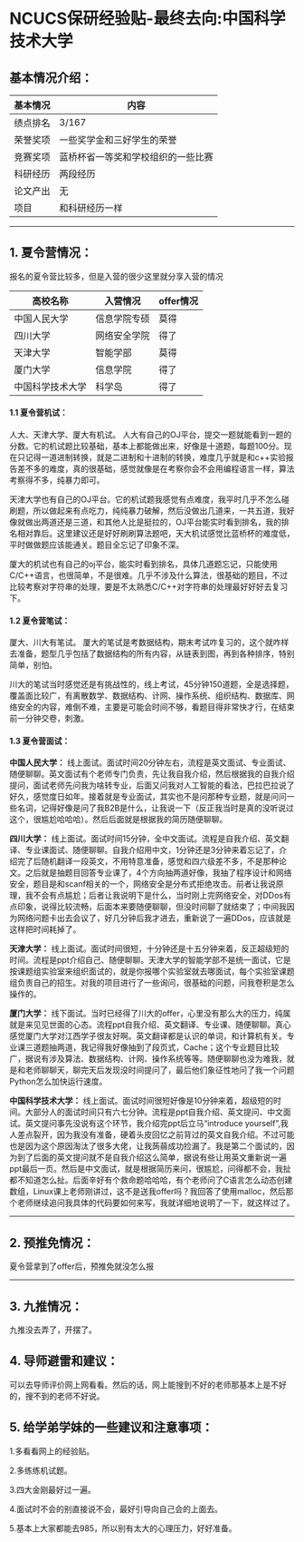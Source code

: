 #  NCUCS保研经验贴-最终去向:中国科学技术大学

## 基本情况介绍：

| 基本情况 | 内容            |
|----------|-----------------|
| 绩点排名 | 3/167 |
| 荣誉奖项 | 一些奖学金和三好学生的荣誉 |
| 竞赛奖项 | 蓝桥杯省一等奖和学校组织的一些比赛 |
| 科研经历 | 两段经历 |
| 论文产出 | 无 |
| 项目     | 和科研经历一样 |


---

## 1. 夏令营情况：
报名的夏令营比较多，但是入营的很少这里就分享入营的情况

| 高校名称     | 入营情况 |offer情况 |
|--------------|----------|----------|
| 中国人民大学 | 信息学院专硕 |莫得|
| 四川大学 |  网络安全学院        |得了|
| 天津大学 | 智能学部         |莫得|
|  厦门大学    |    信息学院      |得了|
|   中国科学技术大学 | 科学岛 |得了|

#### 1.1 夏令营机试：
人大、天津大学、厦大有机试。
人大有自己的OJ平台，提交一题就能看到一题的分数。它的机试题比较基础，基本上都能做出来，好像是十道题，每题100分。现在只记得一道进制转换，就是二进制和十进制的转换，难度几乎就是和c++实验报告差不多的难度，真的很基础，感觉就像是在考察你会不会用编程语言一样，算法考察得不多，纯暴力即可。

天津大学也有自己的OJ平台。它的机试题我感觉有点难度，我平时几乎不怎么碰刷题，所以做起来有点吃力，纯纯暴力破解，然后没做出几道来，一共五道，我好像就做出两道还是三道，和其他人比是挺拉的，OJ平台能实时看到排名，我的排名相对靠后。这里建议还是好好刷刷算法题吧，天大机试感觉比蓝桥杯的难度低，平时做做题应该能通关。题目全忘记了印象不深。

厦大的机试也有自己的oj平台，能实时看到排名，具体几道题忘记，只能使用C/C++语言，也很简单，不是很难。几乎不涉及什么算法，很基础的题目，不过比较考察对字符串的处理，要是不太熟悉C/C++对字符串的处理最好好好去复习下。

#### 1.2 夏令营笔试：

厦大、川大有笔试。
厦大的笔试是考数据结构，期末考试咋复习的，这个就咋样去准备，题型几乎包括了数据结构的所有内容，从链表到图，再到各种排序，特别简单，别怕。

川大的笔试当时感觉还是有挑战性的，线上考试，45分钟150道题，全是选择题，覆盖面比较广，有离散数学、数据结构、计网、操作系统、组织结构、数据库、网络安全的内容，难倒不难，主要是可能会时间不够，看题目得非常快才行，在结束前一分钟交卷，刺激。

#### 1.3 夏令营面试：
 **中国人民大学：** 
    线上面试。面试时间20分钟左右，流程是英文面试、专业面试、随便聊聊。英文面试有个老师专门负责，先让我自我介绍，然后根据我的自我介绍提问，面试老师先问我为啥转专业，后面又问我对人工智能的看法，巴拉巴拉说了好久，感觉度日如年。接着就是专业面试，其实也不是问那种专业题，就是问问一些名词，记得好像是问了我B2B是什么，让我说一下（反正我当时是真的没听说过这个，很尴尬哈哈哈）。然后后面就是根据我的简历随便聊聊。


 **四川大学：** 
    线上面试。面试时间15分钟，全中文面试。流程是自我介绍、英文翻译、专业课面试、随便聊聊。自我介绍用中文，1分钟还是3分钟来着忘记了，介绍完了后随机翻译一段英文，不用特意准备，感觉和四六级差不多，不是那种论文。之后就是抽题目回答专业课了，4个方向抽两道好像，我抽了程序设计和网络安全，题目是和scanf相关的一个，网络安全是分布式拒绝攻击。前者让我说原理，我不会有点尴尬；后者让我说明下是什么，当时刚上完网络安全，对DDos有点印象，说得比较流畅，后面本来要随便聊聊，但没时间聊了就结束了；中间我因为网络问题卡出去会议了，好几分钟后我才进去，重新说了一遍DDos，应该就是这样把时间耗掉了。


 **天津大学：** 
    线上面试。面试时间很短，十分钟还是十五分钟来着，反正超级短的时间。流程是ppt介绍自己、随便聊聊。天津大学的智能学部不是统一面试，它是按课题组实验室来组织面试的，就是你报哪个实验室就去哪面试，每个实验室课题组负责自己的招生。对我的项目进行了一些询问，很基础的问题，问我卷积是怎么操作的。


 **厦门大学：**
    线下面试。当时已经得了川大的offer，心里没有那么大的压力，纯属就是来见见世面的心态。流程ppt自我介绍、英文翻译、专业课、随便聊聊。真心感觉厦门大学对江西学子很友好啊。英文翻译都是认识的单词，和计算机有关。专业课三道题抽两道，我记得我好像抽到了段页式，Cache；这个专业题目比较广，据说有涉及算法、数据结构、计网、操作系统等等。随便聊聊也没为难我，就是和老师聊聊天，聊完天后发现没时间提问了，最后他们象征性地问了我一个问题Python怎么加快运行速度。


 **中国科学技术大学：**
    线上面试。面试时间很短好像是10分钟来着，超级短的时间。大部分人的面试时间只有六七分钟。流程是ppt自我介绍、英文提问、中文面试。英文提问事先没说有这个环节，我介绍完ppt后立马“introduce yourself”,我人差点裂开，因为我没有准备，硬着头皮回忆之前背过的英文自我介绍。不过可能也是因为这个原因淘汰了很多大佬，让我蒟蒻成功捡漏了。我是第二个面试的，因为到了后面的英文提问就不是自我介绍这么简单，据说有些让用英文重新说一遍ppt最后一页。然后是中文面试，就是根据简历来问，很尴尬，问得都不会，我扯都不知道怎么扯。后面辛好有个救命题哈哈哈，有个老师问了C语言怎么动态创建数组，Linux课上老师刚讲过，这不是送我offer吗？我回答了使用malloc，然后那个老师继续追问我具体的代码要如何来写，我就详细地说明了一下，就这样过了。


---
## 2. 预推免情况：
夏令营拿到了offer后，预推免就没怎么报

---
## 3. 九推情况：
九推没去弄了，开摆了。

## 4. 导师避雷和建议：
可以去导师评价网上网看看。然后的话，网上能搜到不好的老师那基本上是不好的，搜不到的老师不好说。

## 5. 给学弟学妹的一些建议和注意事项：
1.多看看网上的经验贴。

2.多练练机试题。

3.四大金刚最好过一遍。

4.面试时不会的别直接说不会，最好引导向自己会的上面去。

5.基本上大家都能去985，所以别有太大的心理压力，好好准备。
